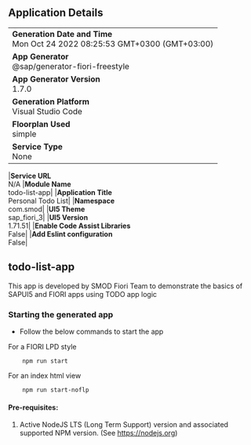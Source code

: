 ## Application Details

|                                                                               |
| ----------------------------------------------------------------------------- |
| **Generation Date and Time**<br>Mon Oct 24 2022 08:25:53 GMT+0300 (GMT+03:00) |
| **App Generator**<br>@sap/generator-fiori-freestyle                           |
| **App Generator Version**<br>1.7.0                                            |
| **Generation Platform**<br>Visual Studio Code                                 |
| **Floorplan Used**<br>simple                                                  |
| **Service Type**<br>None                                                      |

|**Service URL**<br>N/A
|**Module Name**<br>todo-list-app|
|**Application Title**<br>Personal Todo List|
|**Namespace**<br>com.smod|
|**UI5 Theme**<br>sap_fiori_3|
|**UI5 Version**<br>1.71.51|
|**Enable Code Assist Libraries**<br>False|
|**Add Eslint configuration**<br>False|

## todo-list-app

This app is developed by SMOD Fiori Team to demonstrate the basics of SAPUI5 and FIORI apps using
TODO app logic

### Starting the generated app

- Follow the below commands to start the app

For a FIORI LPD style

```
    npm run start
```

For an index html view

```
    npm run start-noflp
```

#### Pre-requisites:

1. Active NodeJS LTS (Long Term Support) version and associated supported NPM version. (See https://nodejs.org)
